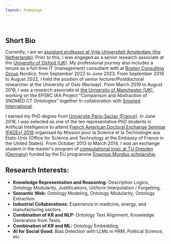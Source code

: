 ```yaml
---
layout: homepage
---
```


<h1 id="about-me"></h1>

<h2 style="margin: 60px 0px 10px;">Short Bio</h2>

  Currently, I am an [assistant professor at Vrije Universiteit Amsterdam (the Netherlands)](https://research.vu.nl/en/persons/jieying-chen). Prior to this, I was engaged as a senior research associate at the [University of Oxford (UK)](https://www.cs.ox.ac.uk/people/jieying.chen/). My professional journey also includes a tenure as a full-time IT (management) consultant with at [Boston Consulting Group](https://www.bcg.com/nordics) Nordics, from September 2022 to June 2023. From September 2019 to August 2022, I held the position of senior lecturer/Postdoctoral researcher at the University of Oslo (Norway). From March 2019 to August 2019, I was a research associate at [the University of Manchester (UK)](https://www.manchester.ac.uk/), working on the EPSRC IAA Project "Comparison and Abstraction of SNOMED CT Ontologies" together in collaboration with [Snomed International](https://www.snomed.org/). 
  
  I earned my PhD degree from [Université Paris-Saclay (France)](https://www.universite-paris-saclay.fr/). In June 2018, I was selected as one of the ten representative PhD students in Artificial Intelligence to attend [French American Doctoral Exchange Seminar (FADEx) 2018](https://france-science.com/en/programs/our-programs/fadex/) organised by Mission pour la Science et la Technologie aux États-Unis (Office for Science and Technology at the Embassy of France in the United States). From October 2013 to March 2014, I was an exchange student in the master's program of [computational logic at TU Dresden (Germany)](https://tu-dresden.de/ing/informatik/studium/studienangebot/master-studiengaenge/master-computational-logic#:~:text=Based%20on%20a%20sound%20background,Program%20focusing%20on%20Computational%20Logic) funded by the EU programme [Erasmus Mundus scholarship](https://erasmus-plus.ec.europa.eu/opportunities/opportunities-for-individuals/students).
  

## Research Interests:
- **Knowledge Representation and Reasoning:** Description Logics, Ontology Modularity, Justifications, Uniform Interpolation / Forgetting.
- **Semantic Web:** Ontology Modeling, Ontology Modularity, Ontology Extraction.
- **Industrial Collaborations:** Experience in medicine, energy, and manufacturing sectors.
- **Combination of KR and NLP:** Ontology Text Alignment, Knowledge Generation from Texts.
- **Combination of KR and ML:** Ontology Embedding.
- **AI for Social Good:** Bias Detection with LLMs in HRM, Political Science, etc.

  


<!-- <strong style="color:#e74d3c; font-weight:600"><strong style="color:#e74d3c; font-weight:600">I am currently on the 2023-2024 academic job market, looking for faculty positions in CS, CSE, ECE, IEOR, etc., related to Artificial Intelligence, Computer Vision, and Machine Learning. Please feel free to contact me if you are interested. I am also happy to give talks on my research in related seminars.</strong></strong> -->


<!-- 
{% include_relative _includes/news.md %}

{% include_relative _includes/publications.md %}

{% include_relative _includes/projects.md %}

{% include_relative _includes/consulting.md %}



{% include_relative _includes/teaching.md %}



{% include_relative _includes/services.md %}


 -->
